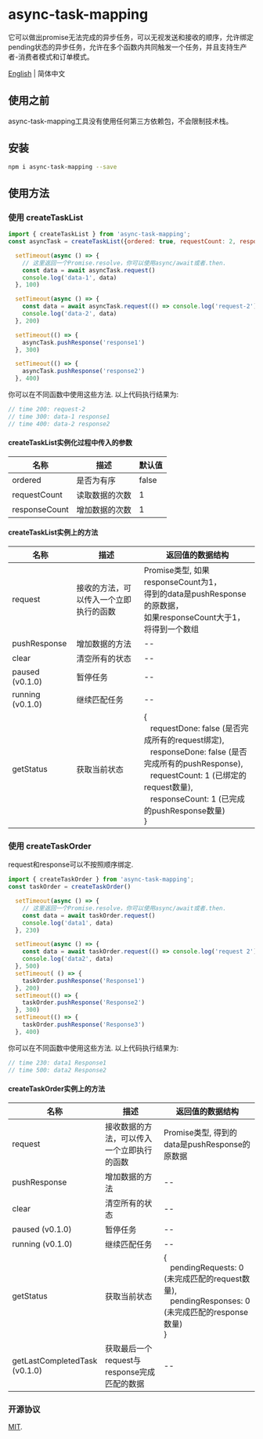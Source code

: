 # async-task-mapping
它可以做出promise无法完成的异步任务，可以无视发送和接收的顺序，允许绑定pending状态的异步任务，允许在多个函数内共同触发一个任务，并且支持生产者-消费者模式和订单模式。

[English](./README.md) | 简体中文
## 使用之前
async-task-mapping工具没有使用任何第三方依赖包，不会限制技术栈。

## 安装

```sh
npm i async-task-mapping --save
```

## 使用方法
### 使用 createTaskList

```javascript
import { createTaskList } from 'async-task-mapping';
const asyncTask = createTaskList({ordered: true, requestCount: 2, responseCount: 2})

  setTimeout(async () => {
    // 这里返回一个Promise.resolve，你可以使用async/await或者.then.
    const data = await asyncTask.request()
    console.log('data-1', data)
  }, 100)

  setTimeout(async () => {
    const data = await asyncTask.request(() => console.log('request-2'))
    console.log('data-2', data)
  }, 200)

  setTimeout(() => {
    asyncTask.pushResponse('response1')
  }, 300)

  setTimeout(() => {
    asyncTask.pushResponse('response2')
  }, 400)

```
你可以在不同函数中使用这些方法. 以上代码执行结果为:
```javascript
// time 200: request-2
// time 300: data-1 response1
// time 400: data-2 response2
```
#### createTaskList实例化过程中传入的参数

|      名称       | 描述         | 默认值  |
|  ----          | ----         | ----   |
| ordered        | 是否为有序     | false  |
| requestCount   | 读取数据的次数     | 1      |
| responseCount  | 增加数据的次数  | 1      |

#### createTaskList实例上的方法

|  名称           | 描述         | 返回值的数据结构  |
|  ----          | ----        | ----  |
| request        | 接收的方法，可以传入一个立即执行的函数     | Promise类型, 如果responseCount为1，<br>得到的data是pushResponse的原数据，<br> 如果responseCount大于1，将得到一个数组 |
| pushResponse   | 增加数据的方法 | -- |
| clear          | 清空所有的状态 | -- |
| paused (v0.1.0)          | 暂停任务 | -- |
| running (v0.1.0)          | 继续匹配任务 | -- |
| getStatus      | 获取当前状态   | {<br>&nbsp;&nbsp; requestDone: false (是否完成所有的request绑定), <br>&nbsp;&nbsp; responseDone: false (是否完成所有的pushResponse), <br>&nbsp;&nbsp; requestCount: 1 (已绑定的request数量),<br>&nbsp;&nbsp; responseCount: 1 (已完成的pushResponse数量)<br>} |


### 使用 createTaskOrder

request和response可以不按照顺序绑定.
```javascript
import { createTaskOrder } from 'async-task-mapping';
const taskOrder = createTaskOrder()

  setTimeout(async () => {
    // 这里返回一个Promise.resolve，你可以使用async/await或者.then.
    const data = await taskOrder.request()
    console.log('data1', data)
  }, 230)

  setTimeout(async () => {
    const data = await taskOrder.request(() => console.log('request 2'))
    console.log('data2', data)
  }, 500)
  setTimeout( () => {
    taskOrder.pushResponse('Response1')
  }, 200)
  setTimeout(() => {
    taskOrder.pushResponse('Response2')
  }, 300)
  setTimeout(() => {
    taskOrder.pushResponse('Response3')
  }, 400)

```
你可以在不同函数中使用这些方法. 以上代码执行结果为:
```javascript
// time 230: data1 Response1
// time 500: data2 Response2
```

#### createTaskOrder实例上的方法

|  名称           | 描述         | 返回值的数据结构  |
|  ----          | ----        | ----  |
| request        | 接收数据的方法，可以传入一个立即执行的函数    | Promise类型, 得到的data是pushResponse的原数据 |
| pushResponse   | 增加数据的方法 | -- |
| clear          | 清空所有的状态 | -- |
| paused (v0.1.0)          | 暂停任务 | -- |
| running (v0.1.0)          | 继续匹配任务 | -- |
| getStatus      | 获取当前状态   | {<br>&nbsp;&nbsp; pendingRequests: 0 (未完成匹配的request数量), <br>&nbsp;&nbsp; pendingResponses: 0 (未完成匹配的response数量)<br>} |
| getLastCompletedTask<br>(v0.1.0) | 获取最后一个request与response完成匹配的数据 | -- |


### 开源协议

[MIT](./LICENSE).